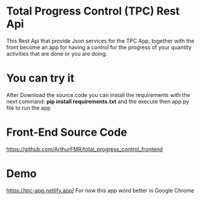 # Total Progress Control (TPC) Rest Api
This Rest Api that provide Json services for the TPC App, together with the front become an app for having a control for the progress of your quantity activities that are done or you are doing.

# You can try it
After Download the source code you can install the requirements with the next command: **pip install requirements.txt** and the execute then app.py file to run the app

# Front-End Source Code
https://github.com/ArthurFMR/total_progress_control_frontend

# Demo
https://tpc-app.netlify.app/
For now this app word better in Google Chrome
